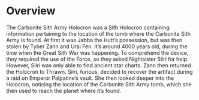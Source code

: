 # Overview

The Carbonite Sith Army Holocron was a Sith Holocron containing information pertaining to the location of the tomb where the Carbonite Sith Army is found.
At first it was Jabba the Hutt’s possession, but was then stolen by Tyber Zann and Urai Fen.
It’s around 4000 years old, during the time when the Great Sith War was happening.
To comprehend the device, they required the use of the Force, so they asked Nightsister Sliri for help.
However, Silri was only able to find ancient star charts.
Zann then returned the Holocron to Thrawn.
Silri, furious, decided to recover the artifact during a raid on Emperor Palpatine’s vault.
She then looked deeper into the Holocron, noticing the location of the Carbonite Sith Army tomb, which she then used to reach the planet where it’s found.
